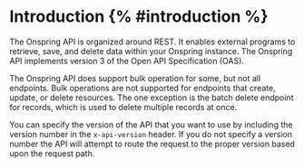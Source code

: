 # Introduction {% #introduction %}

The Onspring API is organized around REST. It enables external programs to retrieve, save, and delete data within your Onspring instance. The Onspring API implements version 3 of the Open API Specification (OAS).

The Onspring API does support bulk operation for some, but not all endpoints. Bulk operations are not supported for endpoints that create, update, or delete resources. The one exception is the batch delete endpoint for records, which is used to delete multiple records at once.

You can specify the version of the API that you want to use by including the version number in the `x-api-version` header. If you do not specify a version number the API will attempt to route the request to the proper version based upon the request path.
